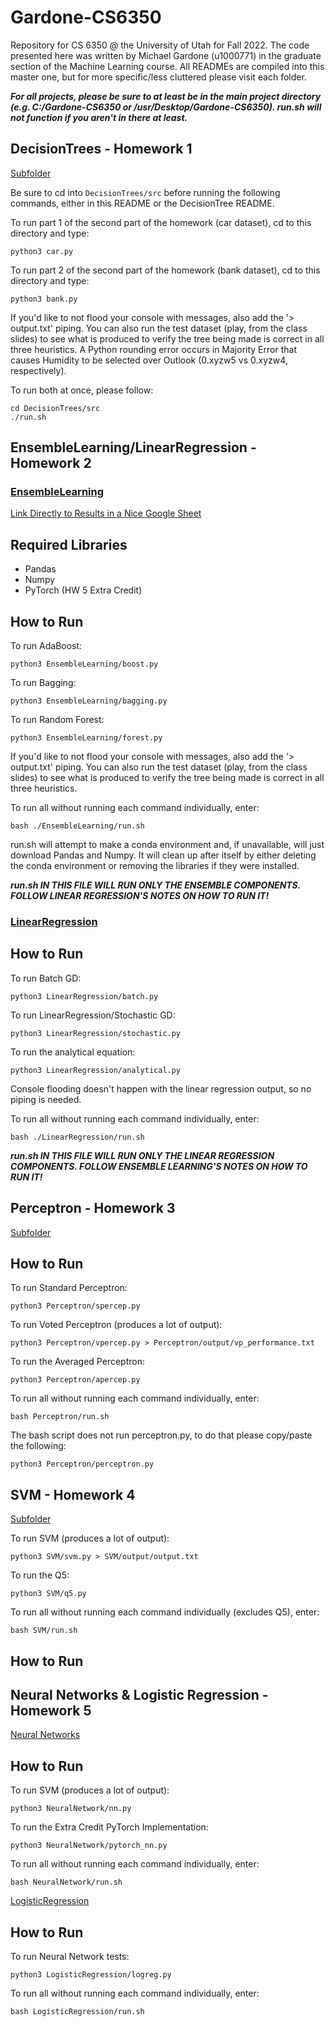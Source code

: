 # Gardone-CS6350
Repository for CS 6350 @ the University of Utah for Fall 2022. The code presented here was written by Michael Gardone (u1000771) in the graduate section of the Machine Learning course. All READMEs are compiled into this master one, but for more specific/less cluttered please visit each folder.

***For all projects, please be sure to at least be in the main project directory (e.g. C:/Gardone-CS6350 or /usr/Desktop/Gardone-CS6350). run.sh will not function if you aren't in there at least.***

## DecisionTrees - Homework 1

[Subfolder](https://github.com/MichaelGardone/Gardone-CS6350/tree/main/DecisionTrees)

Be sure to cd into `DecisionTrees/src` before running the following commands, either in this README or the DecisionTree README.

To run part 1 of the second part of the homework (car dataset), cd to this directory and type:

```
python3 car.py
```

To run part 2 of the second part of the homework (bank dataset), cd to this directory and type:

```
python3 bank.py
```

If you'd like to not flood your console with messages, also add the '> output.txt' piping. You can also run the test dataset (play, from the class slides) to see what is produced to verify the tree being made is correct in all three heuristics. A Python rounding error occurs in Majority Error that causes Humidity to be selected over Outlook (0.xyzw5 vs 0.xyzw4, respectively).

To run both at once, please follow:

```
cd DecisionTrees/src
./run.sh
```

## EnsembleLearning/LinearRegression - Homework 2

### [EnsembleLearning](https://github.com/MichaelGardone/Gardone-CS6350/tree/main/EnsembleLearning)

[Link Directly to Results in a Nice Google Sheet](https://docs.google.com/spreadsheets/d/1Tn2OAs4lzkiOQVqYruq6UerDEG47V1w36GB4kNc5kbc/edit?usp=sharing)

## Required Libraries

- Pandas
- Numpy
- PyTorch (HW 5 Extra Credit)

## How to Run

To run AdaBoost:

```
python3 EnsembleLearning/boost.py
```

To run Bagging:

```
python3 EnsembleLearning/bagging.py
```

To run Random Forest:

```
python3 EnsembleLearning/forest.py
```

If you'd like to not flood your console with messages, also add the '> output.txt' piping. You can also run the test dataset (play, from the class slides) to see what is produced to verify the tree being made is correct in all three heuristics.

To run all without running each command individually, enter:

```
bash ./EnsembleLearning/run.sh
```

run.sh will attempt to make a conda environment and, if unavailable, will just download Pandas and Numpy. It will clean up after itself by either deleting the conda environment or removing the libraries if they were installed.

***run.sh IN THIS FILE WILL RUN ONLY THE ENSEMBLE COMPONENTS. FOLLOW LINEAR REGRESSION'S NOTES ON HOW TO RUN IT!***

### [LinearRegression](https://github.com/MichaelGardone/Gardone-CS6350/tree/main/LinearRegression)

## How to Run

To run Batch GD:

```
python3 LinearRegression/batch.py
```

To run LinearRegression/Stochastic GD:

```
python3 LinearRegression/stochastic.py
```

To run the analytical equation:

```
python3 LinearRegression/analytical.py
```

Console flooding doesn't happen with the linear regression output, so no piping is needed.

To run all without running each command individually, enter:

```
bash ./LinearRegression/run.sh
```

***run.sh IN THIS FILE WILL RUN ONLY THE LINEAR REGRESSION COMPONENTS. FOLLOW ENSEMBLE LEARNING'S NOTES ON HOW TO RUN IT!***

## Perceptron - Homework 3

[Subfolder](https://github.com/MichaelGardone/Gardone-CS6350/tree/main/Perceptron)

## How to Run

To run Standard Perceptron:

```
python3 Perceptron/spercep.py
```

To run Voted Perceptron (produces a lot of output):

```
python3 Perceptron/vpercep.py > Perceptron/output/vp_performance.txt
```

To run the Averaged Perceptron:

```
python3 Perceptron/apercep.py
```

To run all without running each command individually, enter:

```
bash Perceptron/run.sh
```

The bash script does not run perceptron.py, to do that please copy/paste the following:

```
python3 Perceptron/perceptron.py
```

## SVM - Homework 4

[Subfolder](https://github.com/MichaelGardone/Gardone-CS6350/tree/main/SVM)

To run SVM (produces a lot of output):

```
python3 SVM/svm.py > SVM/output/output.txt
```

To run the Q5:

```
python3 SVM/q5.py
```

To run all without running each command individually (excludes Q5), enter:

```
bash SVM/run.sh
```

## How to Run

## Neural Networks & Logistic Regression - Homework 5

[Neural Networks]()

## How to Run

To run SVM (produces a lot of output):

```
python3 NeuralNetwork/nn.py
```

To run the Extra Credit PyTorch Implementation:

```
python3 NeuralNetwork/pytorch_nn.py
```

To run all without running each command individually, enter:

```
bash NeuralNetwork/run.sh
```

[LogisticRegression]()

## How to Run

To run Neural Network tests:

```
python3 LogisticRegression/logreg.py
```

To run all without running each command individually, enter:

```
bash LogisticRegression/run.sh
```
